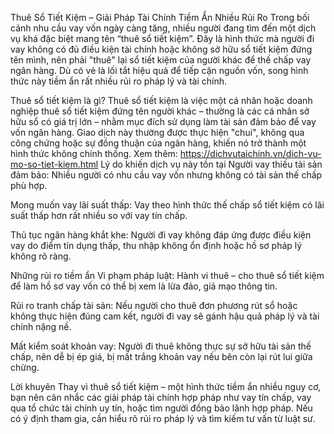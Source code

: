 Thuê Sổ Tiết Kiệm – Giải Pháp Tài Chính Tiềm Ẩn Nhiều Rủi Ro
Trong bối cảnh nhu cầu vay vốn ngày càng tăng, nhiều người đang tìm đến một dịch vụ khá đặc biệt mang tên “thuê sổ tiết kiệm”. Đây là hình thức mà người đi vay không có đủ điều kiện tài chính hoặc không sở hữu sổ tiết kiệm đứng tên mình, nên phải "thuê" lại sổ tiết kiệm của người khác để thế chấp vay ngân hàng. Dù có vẻ là lối tắt hiệu quả để tiếp cận nguồn vốn, song hình thức này tiềm ẩn rất nhiều rủi ro pháp lý và tài chính.

Thuê sổ tiết kiệm là gì?
Thuê sổ tiết kiệm là việc một cá nhân hoặc doanh nghiệp thuê sổ tiết kiệm đứng tên người khác – thường là các cá nhân sở hữu sổ có giá trị lớn – nhằm mục đích sử dụng làm tài sản đảm bảo để vay vốn ngân hàng. Giao dịch này thường được thực hiện "chui", không qua công chứng hoặc sự đồng thuận của ngân hàng, khiến nó trở thành một hình thức không chính thống.
Xem thêm: https://dichvutaichinh.vn/dich-vu-mo-so-tiet-kiem.html
Lý do khiến dịch vụ này tồn tại
Người vay thiếu tài sản đảm bảo: Nhiều người có nhu cầu vay vốn nhưng không có tài sản thế chấp phù hợp.

Mong muốn vay lãi suất thấp: Vay theo hình thức thế chấp sổ tiết kiệm có lãi suất thấp hơn rất nhiều so với vay tín chấp.

Thủ tục ngân hàng khắt khe: Người đi vay không đáp ứng được điều kiện vay do điểm tín dụng thấp, thu nhập không ổn định hoặc hồ sơ pháp lý không rõ ràng.

Những rủi ro tiềm ẩn
Vi phạm pháp luật: Hành vi thuê – cho thuê sổ tiết kiệm để làm hồ sơ vay vốn có thể bị xem là lừa đảo, giả mạo thông tin.

Rủi ro tranh chấp tài sản: Nếu người cho thuê đơn phương rút sổ hoặc không thực hiện đúng cam kết, người đi vay sẽ gánh hậu quả pháp lý và tài chính nặng nề.

Mất kiểm soát khoản vay: Người đi thuê không thực sự sở hữu tài sản thế chấp, nên dễ bị ép giá, bị mất trắng khoản vay nếu bên còn lại rút lui giữa chừng.

Lời khuyên
Thay vì thuê sổ tiết kiệm – một hình thức tiềm ẩn nhiều nguy cơ, bạn nên cân nhắc các giải pháp tài chính hợp pháp như vay tín chấp, vay qua tổ chức tài chính uy tín, hoặc tìm người đồng bảo lãnh hợp pháp. Nếu có ý định tham gia, cần hiểu rõ rủi ro pháp lý và tìm kiếm tư vấn từ luật sư.
